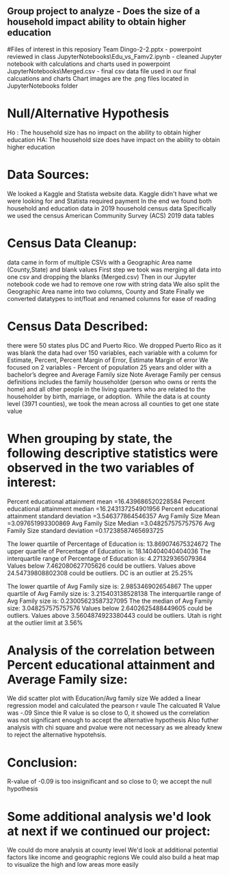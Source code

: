 ## Group project to analyze - Does the size of a household impact ability to obtain higher education

#Files of interest in this reposiory
Team Dingo-2-2.pptx - powerpoint reviewed in class
JupyterNotebooks\Edu_vs_Famv2.ipynb  - cleaned Jupyter notebook with calculations and charts used in powerpoint
JupyterNotebooks\Merged.csv - final csv data file used in our final calcuations and charts
Chart images are the .png files located in JupyterNotebooks folder

# Null/Alternative Hypothesis
Ho : The household size has no impact on the ability to obtain higher education
HA: The household size does have impact on the ability to obtain higher education

# Data Sources:
We looked a Kaggle and Statista website data.  Kaggle didn't have what we were looking for and Statista required payment
In the end we found both household and education data in 2019 household census data
Specifically we used the census American Community Survey (ACS) 2019 data tables

# Census Data Cleanup:
data came in form of multiple CSVs with a Geographic Area name (County,State) and blank values
First step we took was merging all data into one csv and dropping the blanks (Merged.csv)
Then in our Jupyter notebook code we had to remove one row with string data
We also split the Geographic Area name into two columns, County and State
Finally we converted datatypes to int/float and renamed columns for ease of reading

# Census Data Described:
there were 50 states plus DC and Puerto Rico.  We dropped Puerto Rico as it was blank
the data had over 150 variables, each variable with a column for Estimate, Percent, Percent Margin of Error, Estimate Margin of error
We focused on 2 variables - Percent of population 25 years and older with a bachelor’s degree and Average Family size
Note Average Family per census definitions includes the family householder (person who owns or rents the home) and all other people in the living quarters who are related to the householder by birth, marriage, or adoption. 
While the data is at county level (3971 counties), we took the mean across all counties to get one state value

# When grouping by state, the following descriptive statistics were observed in the two variables of interest:
Percent educational attainment mean =16.439686520228584
Percent educational attainment median =16.243137254901956
Percent educational attainment standard deviation =3.546377864546357
Avg Family Size Mean =3.097651993300869
Avg Family Size Median =3.048257575757576
Avg Family Size standard deviation =0.17238587465693725

The lower quartile of Percentage of Education is: 13.869074675324672
The upper quartile of Percentage of Education is: 18.140404040404036
The interquartile range of Percentage of Education is: 4.271329365079364
Values below 7.462080627705626 could be outliers.
Values above 24.54739808802308 could be outliers.
DC is an outlier at 25.25%

The lower quartile of Avg Family size is: 2.985346902654867
The upper quartile of  Avg Family size is: 3.215403138528138
The interquartile range of  Avg Family size is: 0.23005623587327095
The the median of Avg Family size: 3.048257575757576 
Values below 2.6402625488449605 could be outliers.
Values above 3.5604874923380443 could be outliers.
Utah is right at the outlier limit at 3.56%

# Analysis of the correlation between Percent educational attainment and Average Family size:
We did scatter plot with Education/Avg family size
We added a linear regression model and calculated the pearson r vaule
The calcuated R Value was -.09
Since thie R value is so close to 0, it showed us the correlation was not significant enough to accept the alternative hypothesis
Also futher analysis with chi square and pvalue were not necessary as we already knew to reject the alternative hypotehsis.

# Conclusion:
R-value of -0.09 is too insignificant and so close to 0; we accept the null hypothesis

# Some additional analysis we'd look at next if we continued our project:
We could do more analysis at county level
We'd look at additional potential factors like income and geographic regions
We could also build a heat map to visualize the high and low areas more easily